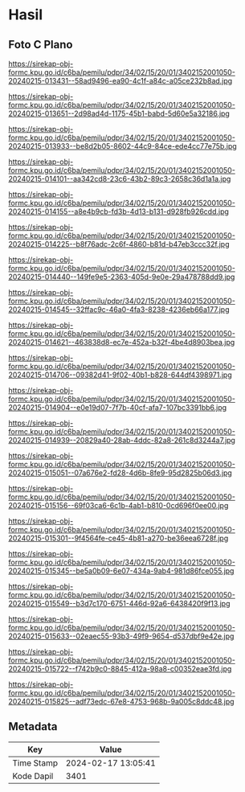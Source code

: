 # Hasil

## Foto C Plano

https://sirekap-obj-formc.kpu.go.id/c6ba/pemilu/pdpr/34/02/15/20/01/3402152001050-20240215-013431--58ad9496-ea90-4c1f-a84c-a05ce232b8ad.jpg

https://sirekap-obj-formc.kpu.go.id/c6ba/pemilu/pdpr/34/02/15/20/01/3402152001050-20240215-013651--2d98ad4d-1175-45b1-babd-5d60e5a32186.jpg

https://sirekap-obj-formc.kpu.go.id/c6ba/pemilu/pdpr/34/02/15/20/01/3402152001050-20240215-013933--be8d2b05-8602-44c9-84ce-ede4cc77e75b.jpg

https://sirekap-obj-formc.kpu.go.id/c6ba/pemilu/pdpr/34/02/15/20/01/3402152001050-20240215-014101--aa342cd8-23c6-43b2-89c3-2658c36d1a1a.jpg

https://sirekap-obj-formc.kpu.go.id/c6ba/pemilu/pdpr/34/02/15/20/01/3402152001050-20240215-014155--a8e4b9cb-fd3b-4d13-b131-d928fb926cdd.jpg

https://sirekap-obj-formc.kpu.go.id/c6ba/pemilu/pdpr/34/02/15/20/01/3402152001050-20240215-014225--b8f76adc-2c6f-4860-b81d-b47eb3ccc32f.jpg

https://sirekap-obj-formc.kpu.go.id/c6ba/pemilu/pdpr/34/02/15/20/01/3402152001050-20240215-014440--149fe9e5-2363-405d-9e0e-29a478788dd9.jpg

https://sirekap-obj-formc.kpu.go.id/c6ba/pemilu/pdpr/34/02/15/20/01/3402152001050-20240215-014545--32ffac9c-46a0-4fa3-8238-4236eb66a177.jpg

https://sirekap-obj-formc.kpu.go.id/c6ba/pemilu/pdpr/34/02/15/20/01/3402152001050-20240215-014621--463838d8-ec7e-452a-b32f-4be4d8903bea.jpg

https://sirekap-obj-formc.kpu.go.id/c6ba/pemilu/pdpr/34/02/15/20/01/3402152001050-20240215-014706--09382d41-9f02-40b1-b828-644df4398971.jpg

https://sirekap-obj-formc.kpu.go.id/c6ba/pemilu/pdpr/34/02/15/20/01/3402152001050-20240215-014904--e0e19d07-7f7b-40cf-afa7-107bc3391bb6.jpg

https://sirekap-obj-formc.kpu.go.id/c6ba/pemilu/pdpr/34/02/15/20/01/3402152001050-20240215-014939--20829a40-28ab-4ddc-82a8-261c8d3244a7.jpg

https://sirekap-obj-formc.kpu.go.id/c6ba/pemilu/pdpr/34/02/15/20/01/3402152001050-20240215-015051--07a676e2-fd28-4d6b-8fe9-95d2825b06d3.jpg

https://sirekap-obj-formc.kpu.go.id/c6ba/pemilu/pdpr/34/02/15/20/01/3402152001050-20240215-015156--69f03ca6-6c1b-4ab1-b810-0cd696f0ee00.jpg

https://sirekap-obj-formc.kpu.go.id/c6ba/pemilu/pdpr/34/02/15/20/01/3402152001050-20240215-015301--9f4564fe-ce45-4b81-a270-be36eea6728f.jpg

https://sirekap-obj-formc.kpu.go.id/c6ba/pemilu/pdpr/34/02/15/20/01/3402152001050-20240215-015345--be5a0b09-6e07-434a-9ab4-981d86fce055.jpg

https://sirekap-obj-formc.kpu.go.id/c6ba/pemilu/pdpr/34/02/15/20/01/3402152001050-20240215-015549--b3d7c170-6751-446d-92a6-6438420f9f13.jpg

https://sirekap-obj-formc.kpu.go.id/c6ba/pemilu/pdpr/34/02/15/20/01/3402152001050-20240215-015633--02eaec55-93b3-49f9-9654-d537dbf9e42e.jpg

https://sirekap-obj-formc.kpu.go.id/c6ba/pemilu/pdpr/34/02/15/20/01/3402152001050-20240215-015722--f742b9c0-8845-412a-98a8-c00352eae3fd.jpg

https://sirekap-obj-formc.kpu.go.id/c6ba/pemilu/pdpr/34/02/15/20/01/3402152001050-20240215-015825--adf73edc-67e8-4753-968b-9a005c8ddc48.jpg


## Metadata

| Key        | Value               |
| ---------- | ------------------- |
| Time Stamp | 2024-02-17 13:05:41 |
| Kode Dapil | 3401                |



